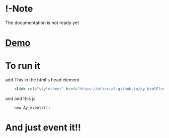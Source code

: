 # !-Note
The documentation is not ready yet

# [Demo](https://oficcial.github.io/ayLib-events.js/v1.0/)

# To run it 
add This in the html's head element 
``` html 
    <link rel="stylesheet" href="https://oficcial.github.io/ay-htmlElementsEvents-v1.5/compiled/events.js">
```
and add this js 
``` javescript
    new Ay_events();
```

# And just event it!!

